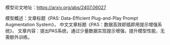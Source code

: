 模型论文地址：https://arxiv.org/abs/2407.06027

模型概述：文章标题《PAS: Data-Efficient Plug-and-Play Prompt Augmentation System》，
中文文章标题《PAS：数据高效即插即用提示增强系统》，
文章内容：提出PAS系统，通过少量数据实现提示增强，提升模型性能，无需额外训练。
